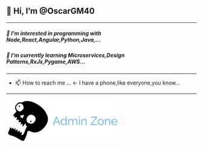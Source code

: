 ## 👋 Hi, I’m @OscarGM40
___
##### 👀 I’m interested in programming with Node,React,Angular,Python,Java,...
##### 🌱 ***I’m currently learning Microservices,Design Patterns,RxJs,Pygame,AWS...***
___

- 📫 How to reach me ... <- I have a phone,like everyone,you know...
___
![alt text](https://github.com/OscarGM40/OscarGM40/blob/main/LogoMakr01.png?raw=true)
<!---
OscarGM40/OscarGM40 is a ✨ special ✨ repository because its `README.md` (this file) appears on your GitHub profile.
You can click the Preview link to take a look at your changes.
--->
